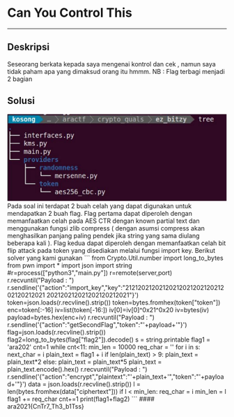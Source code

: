 # Can You Control This
---
## Deskripsi
Seseorang berkata kepada saya mengenai kontrol dan cek , namun saya tidak paham apa yang dimaksud orang itu hmmm.
NB : Flag terbagi menjadi 2 bagian
## Solusi
<img src="1.JPG"/>
Pada soal ini terdapat 2 buah celah yang dapat digunakan untuk mendapatkan 2 buah flag. Flag pertama dapat diperoleh dengan memanfaatkan celah pada AES CTR dengan known partial text dan menggunakan fungsi zlib compress ( dengan asumsi compress akan 
menghasilkan panjang paling pendek jika string yang sama diulang beberapa kali ). Flag kedua dapat diperoleh dengan memanfaatkan celah bit flip attack pada token yang disediakan melalui fungsi import key. 
Berikut solver yang kami gunakan
```
from Crypto.Util.number import long_to_bytes 
from pwn import * 
import json 
import string 
#r=process(["python3","main.py"]) 
r=remote(server,port) 
r.recvuntil("Payload : ") 
r.sendline('{"action":"import_key","key":"2121202120212021202120212021202120212021 202120212021202120212021"}') 
token=json.loads(r.recvline().strip()) 
token=bytes.fromhex(token["token"]) 
enc=token[:-16] 
iv=list(token[-16:]) 
iv[0]=iv[0]^0x21^0x20 
iv=bytes(iv) 
payload=bytes.hex(enc+iv) 
r.recvuntil("Payload : ") 
r.sendline('{"action":"getSecondFlag","token":"'+payload+'"}') 
flag=json.loads(r.recvline().strip()) 
flag2=long_to_bytes(flag["flag2"]).decode() 
s = string.printable 
flag1 = 'ara202' 
cnt=1 
while cnt<11: 
 min_len = 10000
 req_char = '' 
 for i in s: 
  next_char = i 
  plain_text = flag1 + i 
  if len(plain_text) > 9: 
   plain_text = plain_text*2 
  else: 
   plain_text = plain_text*5 
  plain_text = plain_text.encode().hex() 
  r.recvuntil("Payload : ") 
  r.sendline('{"action":"encrypt","plaintext":"'+plain_text+'","token":"'+payload+'"}') data = json.loads(r.recvline().strip()) 
  l = len(bytes.fromhex(data["ciphertext"])) 
  if l < min_len: 
   req_char = i 
  min_len = l 
  flag1 += req_char 
  cnt+=1 
print(flag1+flag2)
```
#### ara2021{CnTr7_Th3_b1Tss}
